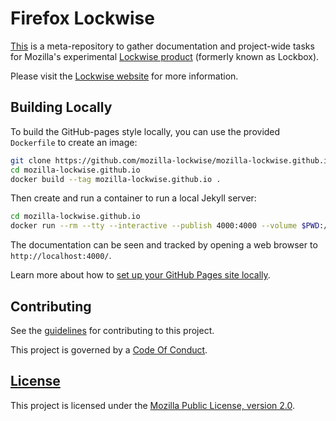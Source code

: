 # Firefox Lockwise

[This][repo-link] is a meta-repository to gather documentation and project-wide
tasks for Mozilla's experimental [Lockwise product][org-link] (formerly known as Lockbox).

Please visit the [Lockwise website][website-link] for more information.

## Building Locally ##

To build the GitHub-pages style locally, you can use the provided `Dockerfile` to create an image:

```bash
git clone https://github.com/mozilla-lockwise/mozilla-lockwise.github.io
cd mozilla-lockwise.github.io
docker build --tag mozilla-lockwise.github.io .
```

Then create and run a container to run a local Jekyll server:

```bash
cd mozilla-lockwise.github.io
docker run --rm --tty --interactive --publish 4000:4000 --volume $PWD:/srv/jekyll mozilla-lockwise.github.io
```

The documentation can be seen and tracked by opening a web browser to `http://localhost:4000/`.

Learn more about how to [set up your GitHub Pages site locally](https://help.github.com/articles/setting-up-your-github-pages-site-locally-with-jekyll/).

## Contributing ##

See the [guidelines][contributing-link] for contributing to this project.

This project is governed by a [Code Of Conduct][coc-link].

## [License][license-link]

This project is licensed under the [Mozilla Public License, version 2.0][license-link].

[repo-link]: https://github.com/mozilla-lockwise/mozilla-lockwise.github.io
[org-link]: https://github.com/mozilla-lockwise/
[website-link]: https://mozilla-lockwise.github.io/
[contributing-link]: /contributing.md
[coc-link]: /CODE_OF_CONDUCT.md
[license-link]: /LICENSE
